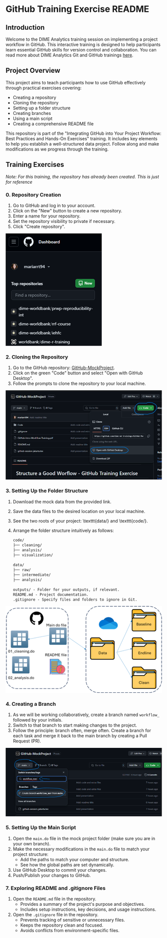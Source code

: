 # GitHub Training Exercise README

## Introduction
Welcome to the DIME Analytics training session on implementing a project workflow in GitHub. This interactive training is designed to help participants learn essential GitHub skills for version control and collaboration. You can read more about DIME Analytics Git and GitHub trainings [here](https://osf.io/e54gy/).

## Project Overview
This project aims to teach participants how to use GitHub effectively through practical exercises covering:
- Creating a repository
- Cloning the repository
- Setting up a folder structure
- Creating branches
- Using a main script
- Creating a comprehensive README file

This repository is part of the "Integrating GitHub into Your Project Workflow: Best Practices and Hands-On Exercises" training. It includes key elements to help you establish a well-structured data project. Follow along and make modifications as we progress through the training.

## Training Exercises

*Note: For this training, the repository has already been created. This is just for reference*

### 0. Repository Creation
1. Go to GitHub and log in to your account.
2. Click on the "New" button to create a new repository.
3. Enter a name for your repository.
4. Set the repository visibility to private if necessary.
5. Click "Create repository".


![Create Repository](img/new_repo.png)

### 2. Cloning the Repository
1. Go to the GitHub repository: [GitHub-MockProject](https://github.com/dime-wb-trainings/GitHub-MockProject).
2. Click on the green "Code" button and select "Open with GitHub Desktop".
3. Follow the prompts to clone the repository to your local machine.

![Clone Repository](img/clone.png)

### 3. Setting Up the Folder Structure
1. Download the mock data from the provided link.
2. Save the data files to the desired location on your local machine.
3. See the two roots of your project: \texttt{data/} and \texttt{code/}.
4. Arrange the folder structure intuitively as follows:

    ```text
    code/
    ├── cleaning/
    ├── analysis/
    ├── visualization/

    data/
    ├── raw/
    ├── intermediate/
    ├── analysis/

    outputs/ - Folder for your outputs, if relevant.
    README.md - Project documentation.
    .gitignore - Specify files and folders to ignore in Git.
    ```

![Folder Structure](img/structure_flow.png)

### 4. Creating a Branch
1. As we will be working collaboratively, create a branch named `workflow_` followed by your initials.
2. Switch to that branch to start making changes to the project.
3. Follow the principle: branch often, merge often. Create a branch for each task and merge it back to the main branch by creating a Pull Request (PR).

![Create Branch](img/create_branch.png)

### 5. Setting Up the Main Script
1. Open the `main.do` file in the mock project folder (make sure you are in your own branch).
2. Make the necessary modifications in the `main.do` file to match your project structure:
    - Add the paths to match your computer and structure.
    - See how the global paths are set dynamically.
3. Use GitHub Desktop to commit your changes.
4. Push/Publish your changes to GitHub.


### 7. Exploring README and .gitignore Files
1. Open the `README.md` file in the repository.
    - Provides a summary of the project's purpose and objectives.
    - Includes setup instructions, key decisions, and usage instructions.
2. Open the `.gitignore` file in the repository.
    - Prevents tracking of sensitive or unnecessary files.
    - Keeps the repository clean and focused.
    - Avoids conflicts from environment-specific files.
